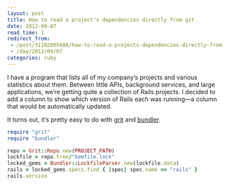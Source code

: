 ```yaml
---
layout: post
title: How to read a project’s dependencies directly from git
date: 2012-09-07
read_time: 1
redirect_from:
 - /post/31102005688/how-to-read-a-projects-dependencies-directly-from
 - /day/2012/09/07
categories: ruby
---
```


I have a program that lists all of my company’s projects and various statistics about them. Between little APIs, background services, and large applications, we’re getting quite a collection of Rails projects. I decided to add a column to show which version of Rails each was running—a column that would be automatically updated.

It turns out, it’s pretty easy to do with [grit](https://github.com/mojombo/grit) and [bundler](https://github.com/bundler/bundler).

```ruby
require "grit"
require "bundler"

repo = Grit::Repo.new(PROJECT_PATH)
lockfile = repo.tree/"Gemfile.lock"
locked_gems = Bundler::LockfileParser.new(lockfile.data)
rails = locked_gems.specs.find { |spec| spec.name == "rails" }
rails.version
```
